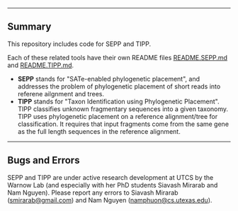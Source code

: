 ------------------------------------
Summary
------------------------------------
This repository includes code for SEPP and TIPP.

Each of these related tools have their own README files [README.SEPP.md](README.SEPP.md) and [README.TIPP.md](README.TIPP.md).

* **SEPP** stands for "SATe-enabled phylogenetic placement", and addresses the problem of phylogenetic placement of short reads into referene ailgnment and trees. 
* **TIPP** stands for "Taxon Identification using Phylogenetic Placement". TIPP classifies unknown fragmentary sequences into a given taxonomy. TIPP uses phylogenetic placement on a reference alignment/tree for classification. It requires that input fragments come from the same gene as the full length sequences in the reference alignment. 

---------------------------------------------
Bugs and Errors
---------------------------------------------
SEPP and TIPP are under active research development at UTCS by the Warnow Lab (and especially with her PhD students Siavash Mirarab and Nam Nguyen). Please report any errors to Siavash Mirarab (smirarab@gmail.com) and Nam Nguyen (namphuon@cs.utexas.edu).

